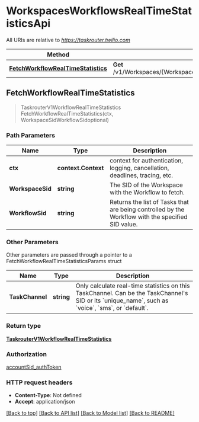 # WorkspacesWorkflowsRealTimeStatisticsApi

All URIs are relative to *https://taskrouter.twilio.com*

Method | HTTP request | Description
------------- | ------------- | -------------
[**FetchWorkflowRealTimeStatistics**](WorkspacesWorkflowsRealTimeStatisticsApi.md#FetchWorkflowRealTimeStatistics) | **Get** /v1/Workspaces/{WorkspaceSid}/Workflows/{WorkflowSid}/RealTimeStatistics | 



## FetchWorkflowRealTimeStatistics

> TaskrouterV1WorkflowRealTimeStatistics FetchWorkflowRealTimeStatistics(ctx, WorkspaceSidWorkflowSidoptional)





### Path Parameters


Name | Type | Description
------------- | ------------- | -------------
**ctx** | **context.Context** | context for authentication, logging, cancellation, deadlines, tracing, etc.
**WorkspaceSid** | **string** | The SID of the Workspace with the Workflow to fetch.
**WorkflowSid** | **string** | Returns the list of Tasks that are being controlled by the Workflow with the specified SID value.

### Other Parameters

Other parameters are passed through a pointer to a FetchWorkflowRealTimeStatisticsParams struct


Name | Type | Description
------------- | ------------- | -------------
**TaskChannel** | **string** | Only calculate real-time statistics on this TaskChannel. Can be the TaskChannel&#39;s SID or its &#x60;unique_name&#x60;, such as &#x60;voice&#x60;, &#x60;sms&#x60;, or &#x60;default&#x60;.

### Return type

[**TaskrouterV1WorkflowRealTimeStatistics**](TaskrouterV1WorkflowRealTimeStatistics.md)

### Authorization

[accountSid_authToken](../README.md#accountSid_authToken)

### HTTP request headers

- **Content-Type**: Not defined
- **Accept**: application/json

[[Back to top]](#) [[Back to API list]](../README.md#documentation-for-api-endpoints)
[[Back to Model list]](../README.md#documentation-for-models)
[[Back to README]](../README.md)

